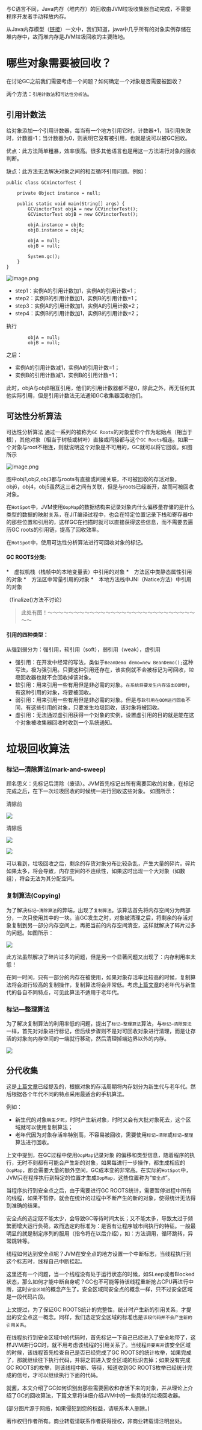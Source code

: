 与C语言不同，Java内存（堆内存）的回收由JVM垃圾收集器自动完成，不需要程序开发者手动释放内存。

从Java内存模型（[链接](http://www.jianshu.com/p/860c259c8aad)）一文中，我们知道，java中几乎所有的对象实例存储在堆内存中，故而堆内存是JVM垃圾回收的主要阵地。

# 哪些对象需要被回收？

在讨论GC之前我们需要考虑一个问题？如何确定一个对象是否需要被回收？

两个方法：```引用计数法```和```可达性分析法```。

## 引用计数法

给对象添加一个引用计数器，每当有一个地方引用它时，计数器+1，当引用失效时，计数器-1；当计数器为0，则表明它没有被引用，也就是说可以被GC回收。

优点：此方法简单粗暴，效率很高。很多其他语言也是用这一方法进行对象的回收判断。

缺点：此方法无法解决对象之间的相互循环引用问题。例如：

    public class GCVinctorTest {
    
        private Object instance = null;
        
        public static void main(String[] args) {
            GCVinctorTest objA = new GCVinctorTest();
            GCVinctorTest objB = new GCVinctorTest();

            objA.instance = objB;
            objB.instance = objA;

            objA = null;
            objB = null;

            System.gc();
        }
    }


![image.png](http://upload-images.jianshu.io/upload_images/1583231-7231320273b6f0cf.png?imageMogr2/auto-orient/strip%7CimageView2/2/w/800)


* step1：实例A的引用计数加1，实例A的引用计数=1；
* step2：实例B的引用计数加1，实例B的引用计数=1；
* step3：实例A的引用计数加1，实例A的引用计数=2；
* step4：实例B的引用计数加1，实例B的引用计数=2；

执行

            objA = null;
            objB = null;

之后：
* 实例A的引用计数减1，实例A的引用计数=1；
* 实例B的引用计数减1，实例B的引用计数=1；

此时，objA与objB相互引用，他们的引用计数器都不是0，除此之外，再无任何其他实际引用，但是引用计数法无法通知GC收集器回收他们。

## 可达性分析算法

可达性分析算法 通过一系列的被称为```GC Roots```的对象爱你个作为起始点（相当于根），其他对象（相当于树枝或树叶）直接或间接都与这个```GC Roots```相连。如果一个对象与root不相连，则就说明这个对象是不可用的，GC就可以将它回收。如图所示


![image.png](http://upload-images.jianshu.io/upload_images/1583231-b256deacbf6b8a76.png?imageMogr2/auto-orient/strip%7CimageView2/2/w/800)

图中obj1,obj2,obj3都与roots有直接或间接关联，不可被回收的存活对象，obj6，obj4，obj5虽然这三者之间有关联，但是与roots已经断开，故而可被回收对象。

在```HotSpot```中，JVM使用```OopMap```的数据结构来记录对象内什么偏移量存储的是什么类型的数据的映射关系，在JIT编译过程中，也会在特定位置记录下栈和寄存器中的那些位置和引用的，这样GC在扫描时就可以直接获得这些信息，而不需要去遍历GC roots的引用链，提高了回收效率。

在```HotSpot```中，使用可达性分析算法进行可回收对象的标记。

#### GC ROOTS分类:

*　虚拟机栈（栈帧中的本地变量表）中引用的对象
*　方法区中类静态属性引用的对象
*　方法区中常量引用的对象
*　本地方法栈中JNI（Natice方法）中引用的对象

（finalize()方法不讨论）

>此处有图！～～～～～～～～～～～～～～～～～～～～～～～～～～～～～～

#### 引用的四种类型：
从强到弱分为：强引用，软引用（soft），弱引用（weak），虚引用

* 强引用：在开发中经常的写法，类似于```BeanDemo demo=new BeanDemo();```这种写法，极为强引用。只要这种引用还存在，该实例就不会被标记为可回收，垃圾回收器也就不会回收掉该对象。
* 软引用：用来引用一些有用但是非必需的对象。```在系统将要发生内存溢出OOM时```，有这种引用的对象，将要被回收。
* 弱引用：用来引用一些有用但是非必需的对象。但是与```软引用在OOM进行回收```不同，有这些引用的对象，只要发生垃圾回收，该对象将被回收。
* 虚引用：无法通过虚引用获得一个对象的实例，设置虚引用的目的就是能在这个对象被收集器回收时收到一个系统通知。

# 垃圾回收算法

### 标记—清除算法(mark-and-sweep)

顾名思义：先标记后清除（废话）。JVM首先标记出所有需要回收的对象，在标记完成之后，在下一次垃圾回收的时候统一进行回收这些对象。
如图所示：

清除前

![](http://upload-images.jianshu.io/upload_images/1583231-2ca5d672994ed679.png?imageMogr2/auto-orient/strip%7CimageView2/2/w/800)

清除后

![](http://upload-images.jianshu.io/upload_images/1583231-85a460bb1beafa2f.png?imageMogr2/auto-orient/strip%7CimageView2/2/w/800)

![](http://upload-images.jianshu.io/upload_images/1583231-befa7019e6f03700.png?imageMogr2/auto-orient/strip%7CimageView2/2/w/200)


可以看到，垃圾回收之后，剩余的存货对象分布比较杂乱，产生大量的碎片。碎片如果太多，将会导致，内存空间的不连续性，如果这时出现一个大对象（如数组），将会无法为其分配空间。

### 复制算法(Copying)

为了解决```标记—清除算法```的弊端，出现了```复制算法```。该算法首先将内存空间分为两部分，一次只使用其中的一块。当GC发生之时，对象被清理之后，将剩余的存活对象复制到另一部分内存空间上，再把当前的内存空间清空，这样就解决了碎片过多的问题。如图所示：

![](http://upload-images.jianshu.io/upload_images/1583231-959442b70ec908aa.png?imageMogr2/auto-orient/strip%7CimageView2/2/w/800)

此方法虽然解决了碎片过多的问题，但是另一个显著问题又出现了：内存利用率太低！

在同一时间，只有一部分的内存在被使用，如果对象存活率比较高的时候，复制算法将会进行较高的复制操作，复制算法将会非常低。考虑[上篇文章](http://www.jianshu.com/p/860c259c8aad)的老年代与新生代的各自不同特点，可见此算法不适用于老年代。

### 标记—整理算法

为了解决复制算法的利用率低的问题，提出了```标记—整理算法```算法，与```标记—清除算法```一样，首先对对象进行标记，但后续步骤则不是对可回收对象进行清理，而是让存活的对象向内存空间的一端就行移动，然后清理掉端边界以外的内存。


![](http://upload-images.jianshu.io/upload_images/1583231-d0ffbbc9a1ddfe2e.png?imageMogr2/auto-orient/strip%7CimageView2/2/w/1240)

## 分代收集

这是[上篇文章](http://www.jianshu.com/p/860c259c8aad)已经提及的，根据对象的存活周期将内存划分为新生代与老年代。然后根据各个年代不同的特点采用最适合的手机算法。

例如：
* 新生代的对象```朝生夕死```，时时产生新对象，时时又会有大批对象死去，这个区域就可以使用复制算法；
* 老年代因为对象存活率特别高，不容易被回收，需要使用```标记—清除```或```标记—整理```算法进行回收。


上文中提到，在GC过程中使用```OopMap```记录对象 的偏移和类型信息，随着程序的执行，无时不刻都有可能会产生新的对象，如果每进行一步操作，都生成相应的```OopMap```，那会需要大量的额外空间，GC成本变的非常高。在实际的```HotSpot```中，JVM只在程序执行到特定的位置才生成```OopMap```，这些位置称为“```安全点```”。

当程序执行到安全点之后，由于需要进行GC ROOTS统计，需要暂停进程中所有的线程，如果不暂停，就会在统计的过程中不断产生的新的对象，使得统计无法得到准确的结果。

安全点的选定既不能太少，会导致GC等待时间太长；又不能太多，导致太过于频繁而增大运行负荷。故而选定的标准为：是否有让程序城市间执行的特征。一般最明显的就是制定序列的服用（指令将在以后介绍），如：方法调用，循环跳转，异常跳转等。

线程如何达到安全点呢？JVM在安全点的地方设置一个中断标志，当线程执行到这个标志时，线程自己中断挂起。

这里还有一个问题，当一个线程没有处于运行状态的时候，如SLeep或者Blocked状态，那么如何才能中断自身呢？GC也不可能等待该线程重新抢占CPU再进行中断，这时```安全区域```的概念产生了。安全区域同安全点的概念一样，只不过安全区域是一段代码片段。

上文提过，为了保证GC ROOTS统计的完整性，统计时产生新的引用关系，才提出的安全点这一概念。同样，我们选定安全区域的标准也是```该段代码并不会产生新的引用关系```。

在线程执行到安全区域中的代码时，首先标记一下自己已经进入了安全地带了，这样JVM进行GC时，就不用考虑该线程的引用关系了。当线程```将要离开```该安全区域的时候，该线程首先检查自己是否已经完成了GC ROOTS的统计枚举，如果完成了，那就继续往下执行代码，并将之前进入安全区域的标识去掉；如果没有完成GC ROOTS的枚举，则该线程中断、等待，知道收到GC ROOTS枚举已经统计完成的信号，才可以继续执行下面的代码。

就酱，本文介绍了GC如何识别出那些需要回收和存活下来的对象，并从理论上介绍了GC的回收算法，下篇文章将详细介绍JVM中的一些具体的垃圾回收器。


























(部分图片源于网络，如果侵犯到您的权益，请联系本人删除。)

著作权归作者所有。商业转载请联系作者获得授权，非商业转载请注明出处。
